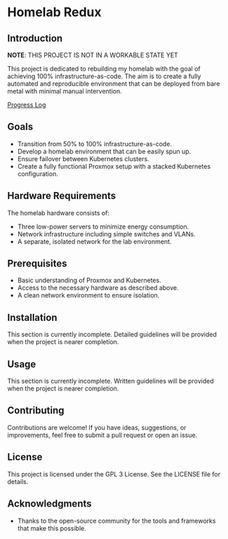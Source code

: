 # Homelab Redux

## Introduction
**NOTE**: THIS PROJECT IS NOT IN A WORKABLE STATE YET

This project is dedicated to rebuilding my homelab with the goal of achieving
100% infrastructure-as-code. The aim is to create a fully automated and
reproducible environment that can be deployed from bare metal with minimal
manual intervention.

[Progress Log](./PROGRESS_LOG.md)

## Goals
- Transition from 50% to 100% infrastructure-as-code.
- Develop a homelab environment that can be easily spun up.
- Ensure failover between Kubernetes clusters.
- Create a fully functional Proxmox setup with a stacked Kubernetes configuration.

## Hardware Requirements
The homelab hardware consists of:
- Three low-power servers to minimize energy consumption.
- Network infrastructure including simple switches and VLANs.
- A separate, isolated network for the lab environment.

## Prerequisites
- Basic understanding of Proxmox and Kubernetes.
- Access to the necessary hardware as described above.
- A clean network environment to ensure isolation.

## Installation
This section is currently incomplete. Detailed guidelines will be provided when the project is nearer completion.

## Usage
This section is currently incomplete. Written guidelines will be provided when the project is nearer completion.

## Contributing
Contributions are welcome! If you have ideas, suggestions, or improvements,
feel free to submit a pull request or open an issue.

## License
This project is licensed under the GPL 3 License. See the LICENSE file for details.

## Acknowledgments
- Thanks to the open-source community for the tools and frameworks that make this possible.
